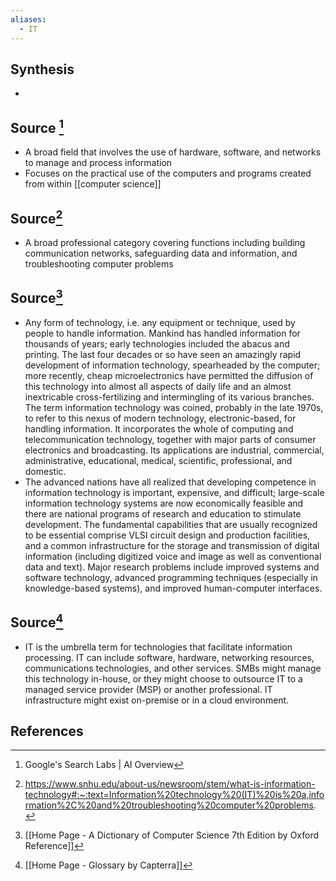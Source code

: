```yaml
---
aliases:
  - IT
---
```

## Synthesis
- 
## Source [^1]
- A broad field that involves the use of hardware, software, and networks to manage and process information
- Focuses on the practical use of the computers and programs created from within [[computer science]]

## Source[^2]
- A broad professional category covering functions including building communication networks, safeguarding data and information, and troubleshooting computer problems
## Source[^3]
- Any form of technology, i.e. any equipment or technique, used by people to handle information. Mankind has handled information for thousands of years; early technologies included the abacus and printing. The last four decades or so have seen an amazingly rapid development of information technology, spearheaded by the computer; more recently, cheap microelectronics have permitted the diffusion of this technology into almost all aspects of daily life and an almost inextricable cross-fertilizing and intermingling of its various branches. The term information technology was coined, probably in the late 1970s, to refer to this nexus of modern technology, electronic-based, for handling information. It incorporates the whole of computing and telecommunication technology, together with major parts of consumer electronics and broadcasting. Its applications are industrial, commercial, administrative, educational, medical, scientific, professional, and domestic.
- The advanced nations have all realized that developing competence in information technology is important, expensive, and difficult; large-scale information technology systems are now economically feasible and there are national programs of research and education to stimulate development. The fundamental capabilities that are usually recognized to be essential comprise VLSI circuit design and production facilities, and a common infrastructure for the storage and transmission of digital information (including digitized voice and image as well as conventional data and text). Major research problems include improved systems and software technology, advanced programming techniques (especially in knowledge-based systems), and improved human-computer interfaces.

## Source[^4]
- IT is the umbrella term for technologies that facilitate information processing. IT can include software, hardware, networking resources, communications technologies, and other services. SMBs might manage this technology in-house, or they might choose to outsource IT to a managed service provider (MSP) or another professional. IT infrastructure might exist on-premise or in a cloud environment.
## References

[^1]: Google's Search Labs | AI Overview
[^2]: https://www.snhu.edu/about-us/newsroom/stem/what-is-information-technology#:~:text=Information%20technology%20(IT)%20is%20a,information%2C%20and%20troubleshooting%20computer%20problems.
[^3]: [[Home Page - A Dictionary of Computer Science 7th Edition by Oxford Reference]]
[^4]: [[Home Page - Glossary by Capterra]]